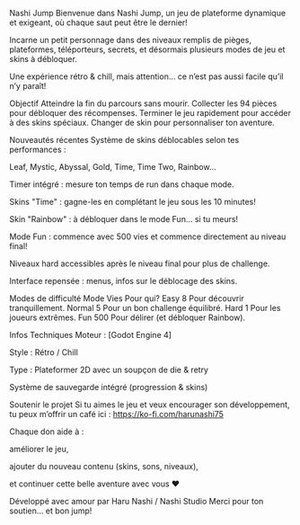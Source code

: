 Nashi Jump
Bienvenue dans Nashi Jump, un jeu de plateforme dynamique et exigeant, où chaque saut peut être le dernier!

Incarne un petit personnage dans des niveaux remplis de pièges, plateformes, téléporteurs, secrets, et désormais plusieurs modes de jeu et skins à débloquer.

Une expérience rétro & chill, mais attention… ce n’est pas aussi facile qu’il n’y paraît!

Objectif
Atteindre la fin du parcours sans mourir.
Collecter les 94 pièces pour débloquer des récompenses.
Terminer le jeu rapidement pour accéder à des skins spéciaux.
Changer de skin pour personnaliser ton aventure.

Nouveautés récentes
Système de skins déblocables selon tes performances :

Leaf, Mystic, Abyssal, Gold, Time, Time Two, Rainbow...

Timer intégré : mesure ton temps de run dans chaque mode.

Skins "Time" : gagne-les en complétant le jeu sous les 10 minutes!

Skin "Rainbow" : à débloquer dans le mode Fun... si tu meurs!

Mode Fun : commence avec 500 vies et commence directement au niveau final!

Niveaux hard accessibles après le niveau final pour plus de challenge.

Interface repensée : menus, infos sur le déblocage des skins.

Modes de difficulté
Mode	Vies	Pour qui?
Easy	8	Pour découvrir tranquillement.
Normal	5	Pour un bon challenge équilibré.
Hard	1	Pour les joueurs extrêmes.
Fun	500	Pour délirer (et débloquer Rainbow).

Infos Techniques
Moteur : [Godot Engine 4]

Style : Rétro / Chill

Type : Plateformer 2D avec un soupçon de die & retry

Système de sauvegarde intégré (progression & skins)

Soutenir le projet
Si tu aimes le jeu et veux encourager son développement, tu peux m’offrir un café ici : https://ko-fi.com/harunashi75

Chaque don aide à :

améliorer le jeu,

ajouter du nouveau contenu (skins, sons, niveaux),

et continuer cette belle aventure avec vous ❤️

Développé avec amour par Haru Nashi / Nashi Studio
Merci pour ton soutien… et bon jump!
